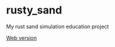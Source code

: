 # rusty_sand
 My rust sand simulation education project

 [Web version](https://rusty-sand.web.app/)